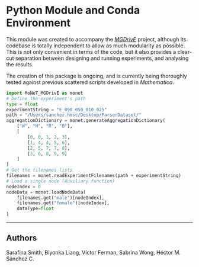 # Python Module and Conda Environment

This module was created to accompany the [*MGDrivE*](https://marshalllab.github.io/MGDrivE/) project, although its codebase is totally independent to allow as much modularity as possible. This is not only convenient in terms of the code, but it also provides a clear-cut separation between designing and running experiments, and analysing the results.

The creation of this package is ongoing, and is currently being thoroughly tested against previous scattered scripts developed in _Mathematica_.



```Python
import MoNeT_MGDrivE as monet
# Define the experiment's path
type = float
experimentString = "E_090_050_010_025"
path = "/Users/sanchez.hmsc/Desktop/ParserDataset/"
aggregationDictionary = monet.generateAggregationDictionary(
    ["W", "H", "R", "B"],
    [
        [0, 0, 1, 2, 3],
        [1, 4, 4, 5, 6],
        [2, 5, 7, 7, 8],
        [3, 6, 8, 9, 9]
    ]
)
# Get the filenames lists
filenames = monet.readExperimentFilenames(path + experimentString)
# Load a single node (Auxiliary function)
nodeIndex = 0
nodeData = monet.loadNodeData(
    filenames.get("male")[nodeIndex],
    filenames.get("female")[nodeIndex],
    dataType=float
)
```

<hr>


## Authors

Sarafina Smith, Biyonka Liang, Víctor Ferman, Sabrina Wong, Héctor M. Sánchez C.
